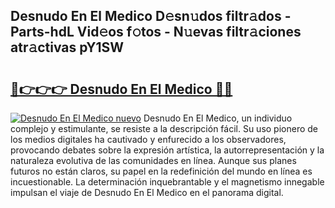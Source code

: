 ## Desnudo En El Medico D𝚎sn𝚞dos filtr𝚊dos - Parts-hdL Vid𝚎os f𝚘tos - N𝚞evas filtr𝚊ciones atr𝚊ctivas pY1SW

# <h2><a href="http://mb14z4.tromn.icu/?c=Desnudo+En+El+Medico">🔗👉👉👉 Desnudo En El Medico 🔗🔗</a></h2>

[![Desnudo En El Medico nuevo](https://i.imgur.com/pEAQMta.gif)](http://mb14z4.tromn.icu/?c=Desnudo+En+El+Medico)
Desnudo En El Medico, un individuo complejo y estimulante, se resiste a la descripción fácil. Su uso pionero de los medios digitales ha cautivado y enfurecido a los observadores, provocando debates sobre la expresión artística, la autorrepresentación y la naturaleza evolutiva de las comunidades en línea. Aunque sus planes futuros no están claros, su papel en la redefinición del mundo en línea es incuestionable. La determinación inquebrantable y el magnetismo innegable impulsan el viaje de Desnudo En El Medico en el panorama digital.
